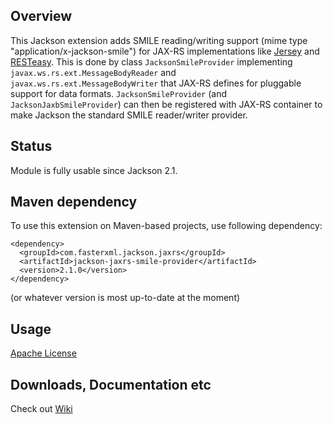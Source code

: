 ## Overview

This Jackson extension adds SMILE reading/writing support (mime type "application/x-jackson-smile") for JAX-RS implementations like [Jersey](http://jersey.java.net/) and [RESTeasy](http://www.jboss.org/resteasy).
This is done by class `JacksonSmileProvider` implementing `javax.ws.rs.ext.MessageBodyReader` and `javax.ws.rs.ext.MessageBodyWriter` that JAX-RS defines for pluggable support for data formats. 
`JacksonSmileProvider` (and `JacksonJaxbSmileProvider`) can then be registered with JAX-RS container to make Jackson the standard SMILE reader/writer provider.

## Status

Module is fully usable since Jackson 2.1.

## Maven dependency

To use this extension on Maven-based projects, use following dependency:

    <dependency>
      <groupId>com.fasterxml.jackson.jaxrs</groupId>
      <artifactId>jackson-jaxrs-smile-provider</artifactId>
      <version>2.1.0</version>
    </dependency>

(or whatever version is most up-to-date at the moment)

## Usage

[Apache License](https://github.com/davebaol/jackson-jaxrs-smile-provider/blob/master/LICENSE)

## Downloads, Documentation etc

Check out [Wiki](/FasterXML/jackson-jaxrs-smile-provider/wiki)


